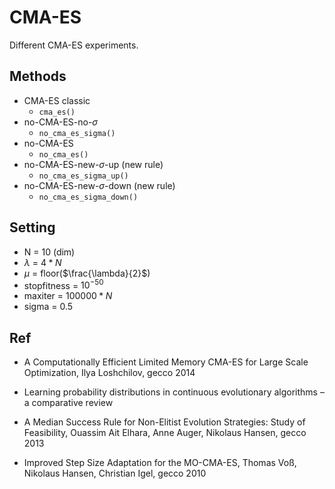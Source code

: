 # CMA-ES

Different CMA-ES experiments.

## Methods

* CMA-ES classic
	- `cma_es()`
* no-CMA-ES-no-$\sigma$
	- `no_cma_es_sigma()`
* no-CMA-ES
	- `no_cma_es()`
* no-CMA-ES-new-$\sigma$-up (new rule)
 	- `no_cma_es_sigma_up()`
* no-CMA-ES-new-$\sigma$-down (new rule)
 	- `no_cma_es_sigma_down()`

## Setting
* N = 10 (dim)
* $\lambda$ = $4*N$
* $\mu$ = floor($\frac{\lambda}{2}$)
* stopfitness = $10^{-50}$
* maxiter = $100000*N$
* sigma =  0.5


## Ref

* A Computationally Efficient Limited Memory CMA-ES for Large Scale Optimization, Ilya Loshchilov, gecco 2014

* Learning probability distributions in continuous evolutionary algorithms – a comparative review 

* A Median Success Rule for Non-Elitist Evolution Strategies: Study of Feasibility,  Ouassim Ait Elhara, Anne Auger, Nikolaus Hansen, gecco 2013

* Improved Step Size Adaptation for the MO-CMA-ES, Thomas Voß, Nikolaus Hansen, Christian Igel, gecco 2010

